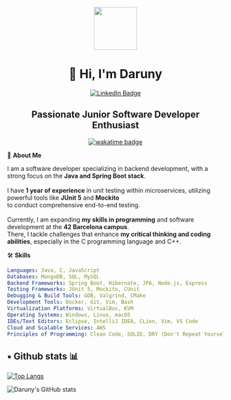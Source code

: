<div id="header" align="center">
  <img src="https://media.giphy.com/media/v1.Y2lkPTc5MGI3NjExaXdqaDA2cm0ybXB1NDVka2EzOXdzZjl5MDRsazByaXVyYmtxbDhqdCZlcD12MV9pbnRlcm5hbF9naWZfYnlfaWQmY3Q9cw/WIQ0N0OUvei1OW1h9Z/giphy.gif" width="100" />
  <br>
  <h1>👋 Hi, I'm Daruny</h1>
</div>

<div id="badges" align="center">
  <a href="https://www.linkedin.com/in/daruny/">
    <img src="https://img.shields.io/badge/LinkedIn-blue?style=for-the-badge&logo=linkedin&logoColor=white" alt="LinkedIn Badge"/>
  </a>
</div>

<h2 align="center">Passionate Junior Software Developer Enthusiast</h2>

<div align="center">
  <a href="https://wakatime.com/@018d7050-d792-45fd-b560-fc782c888720">
    <img src="https://wakatime.com/badge/user/018d7050-d792-45fd-b560-fc782c888720.svg" alt="wakatime badge">
  </a>
</div>

🚀 **About Me**

I am a software developer specializing in backend development, with a strong focus on the **Java and Spring Boot stack**.
<br>
<br>
I have __1 year of experience__ in unit testing within microservices, utilizing powerful tools like __JUnit 5__ and __Mockito__
<br>
to conduct comprehensive end-to-end testing.
<br><br>
Currently, I am expanding **my skills in programming** and software development at the **42 Barcelona campus**.<br>
There, I tackle challenges that enhance **my critical thinking and coding abilities**, especially in the C programming language and C++.

🛠 **Skills**

```yaml
Languages: Java, C, JavaScript
Databases: MongoDB, SQL, MySQL
Backend Frameworks: Spring Boot, Hibernate, JPA, Node.js, Express
Testing Frameworks: JUnit 5, Mockito, CUnit
Debugging & Build Tools: GDB, Valgrind, CMake
Development Tools: Docker, Git, Vim, Bash
Virtualization Platforms: VirtualBox, KVM
Operating Systems: Windows, Linux, macOS
IDEs/Text Editors: Eclipse, IntelliJ IDEA, CLion, Vim, VS Code
Cloud and Scalable Services: AWS
Principles of Programming: Clean Code, SOLID, DRY (Don't Repeat Yourself)
```

## ▪️ Github stats 📊

[![Top Langs](https://github-readme-stats.vercel.app/api/top-langs/?username=Daruuu&hide=css&langs_count=3)](https://github.com/Daruuu/)

![Daruny's GitHub stats](https://github-readme-stats.vercel.app/api?username=Daruuu&hide=contribs,stars)

<!--
💼 Proyectos Destacados

[![Readme Card](https://github-readme-stats.vercel.app/api/pin/?username=Daruuu&repo=Libft_project)](https://github.com/Daruuu/Libft_project)
[![Readme Card](https://github-readme-stats.vercel.app/api/pin/?username=Daruuu&repo=JuegoConecta4)](https://github.com/Daruuu/JuegoConecta4)
[![Readme Card](https://github-readme-stats.vercel.app/api/pin/?username=Daruuu&repo=ProjectFullstack)](https://github.com/Daruuu/ProjectFullstack)
-->

